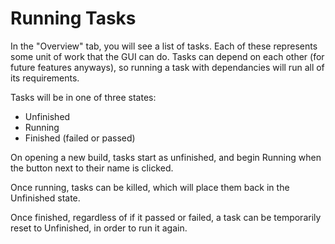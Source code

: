 # Running Tasks

In the "Overview" tab, you will see a list of tasks. Each of these represents
some unit of work that the GUI can do. Tasks can depend on each other (for
future features anyways), so running a task with dependancies will run all of
its requirements.

Tasks will be in one of three states:
- Unfinished
- Running
- Finished (failed or passed)

On opening a new build, tasks start as unfinished, and begin Running when the
button next to their name is clicked.

Once running, tasks can be killed, which will place them back in the
Unfinished state.

Once finished, regardless of if it passed or failed, a task can be
temporarily reset to Unfinished, in order to run it again.
